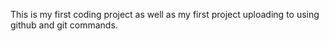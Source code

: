 This is my first coding project as well as my first project uploading to using github and git commands.
